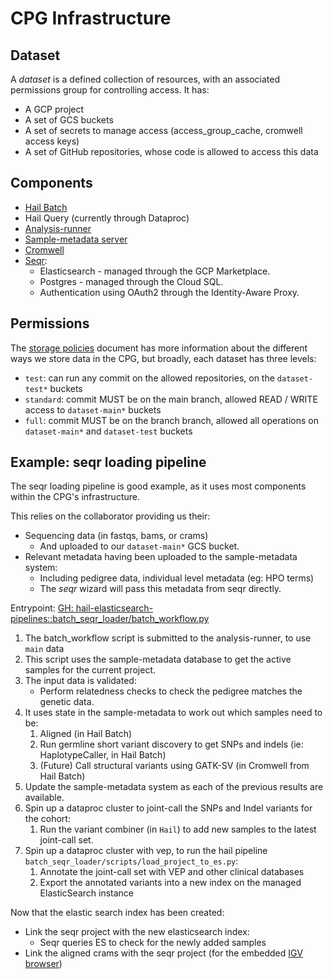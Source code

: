 # CPG Infrastructure

## Dataset

A *dataset* is a defined collection of resources, with an associated permissions group for controlling access. It has:

- A GCP project
- A set of GCS buckets
- A set of secrets to manage access (access_group_cache, cromwell access keys)
- A set of GitHub repositories, whose code is allowed to access this data

## Components

- [Hail Batch](https://github.com/populationgenomics/hail)
- Hail Query (currently through Dataproc)
- [Analysis-runner](https://github.com/populationgenomics/analysis-runner)
- [Sample-metadata server](https://github.com/populationgenomics/sample-metadata)
- [Cromwell](https://github.com/broadinstitute/cromwell)
- [Seqr](https://github.com/populationgenomics/seqr):
    - Elasticsearch - managed through the GCP Marketplace.
    - Postgres - managed through the Cloud SQL.
    - Authentication using OAuth2 through the Identity-Aware Proxy.


## Permissions

The [storage policies](storage_policies) document has more information about the different ways we store data in the CPG, but broadly, each dataset has three levels:

- `test`: can run any commit on the allowed repositories, on the `dataset-test*` buckets
- `standard`: commit MUST be on the main branch, allowed READ / WRITE access to `dataset-main*` buckets
- `full`: commit MUST be on the branch branch, allowed all operations on `dataset-main*` and `dataset-test` buckets

## Example: seqr loading pipeline

The seqr loading pipeline is good example, as it uses most components within the CPG's infrastructure.

This relies on the collaborator providing us their:

- Sequencing data (in fastqs, bams, or crams)
    - And uploaded to our `dataset-main*` GCS bucket.
- Relevant metadata having been uploaded to the sample-metadata system:
    - Including pedigree data, individual level metadata (eg: HPO terms)
    - The _seqr_ wizard will pass this metadata from seqr directly.

Entrypoint: [GH: hail-elasticsearch-pipelines::batch_seqr_loader/batch_workflow.py](https://github.com/populationgenomics/hail-elasticsearch-pipelines/blob/main/batch_seqr_loader/batch_workflow.py)

1. The batch_workflow script is submitted to the analysis-runner, to use `main` data
1. This script uses the sample-metadata database to get the active samples for the current project.
1. The input data is validated:
    - Perform relatedness checks to check the pedigree matches the genetic data.
1. It uses state in the sample-metadata to work out which samples need to be:
    1. Aligned (in Hail Batch)
    2. Run germline short variant discovery to get SNPs and indels (ie: HaplotypeCaller, in Hail Batch)
    3. (Future) Call structural variants using GATK-SV (in Cromwell from Hail Batch)
1. Update the sample-metadata system as each of the previous results are available.
1. Spin up a dataproc cluster to joint-call the SNPs and Indel variants for the cohort:
    1. Run the variant combiner (in `Hail`) to add new samples to the latest joint-call set.
1. Spin up a dataproc cluster with vep, to run the hail pipeline `batch_seqr_loader/scripts/load_project_to_es.py`:
    1. Annotate the joint-call set with VEP and other clinical databases
    1. Export the annotated variants into a new index on the managed ElasticSearch instance

Now that the elastic search index has been created:

- Link the seqr project with the new elasticsearch index:
    - Seqr queries ES to check for the newly added samples
- Link the aligned crams with the seqr project (for the embedded [IGV browser](https://software.broadinstitute.org/software/igv/))
